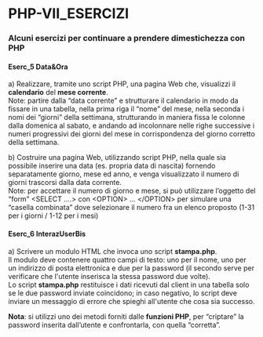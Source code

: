 # PHP-VII_ESERCIZI
### Alcuni esercizi per continuare a prendere dimestichezza con PHP

#### Eserc_5 Data&Ora
a) Realizzare, tramite uno script PHP, una pagina Web che, visualizzi il <b>calendario</b> del <b>mese corrente</b>.
<br>Note: partire dalla “data corrente” e strutturare il calendario in modo da fissare in una tabella, nella prima riga il “nome” del mese, nella seconda i nomi dei “giorni” della settimana, strutturando in maniera fissa le colonne dalla domenica al sabato, e andando ad incolonnare nelle righe successive i numeri progressivi dei giorni del mese in corrispondenza del giorno corretto della settimana.

b) Costruire una pagina Web, utilizzando script PHP, nella quale sia possibile inserire una data (es. propria data di nascita) fornendo separatamente giorno, mese ed anno, e venga visualizzato il numero di giorni trascorsi dalla data corrente.
<br>Note: per accettare il numero di giorno e mese, si può utilizzare l’oggetto del “form” &lt;SELECT ….&gt; con &lt;OPTION&gt; … &lt;/OPTION&gt; per simulare una “casella combinata” dove selezionare il numero fra un elenco proposto (1-31 per i giorni / 1-12 per i mesi)

#### Eserc_6 InterazUserBis
a) Scrivere un modulo HTML che invoca uno script <b>stampa.php</b>. 
<br>Il modulo deve contenere quattro campi di testo: uno per il nome, uno per un indirizzo di posta elettronica e due per la password (il secondo serve per verificare che l&#39;utente inserisca la stessa password due volte). 
<br>Lo script <b>stampa.php</b> restituisce i dati ricevuti dal client in una tabella solo se le due password inviate coincidono; in caso negativo, lo script deve inviare un messaggio di errore che spieghi all&#39;utente che cosa sia successo.

<b>Nota</b>: si utilizzi uno dei metodi forniti dalle <b>funzioni PHP</b>, per “criptare” la password inserita dall’utente e confrontarla, con quella “corretta”.
